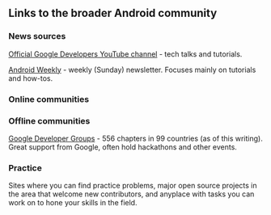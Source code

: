## Links to the broader Android community

### News sources

<a href="https://www.youtube.com/user/GoogleDevelopers?&ab_channel=GoogleDevelopers" target="_blank">Official Google Developers YouTube channel</a> - tech talks and tutorials.

<a href="http://androidweekly.net/" target="_blank">Android Weekly</a> - weekly (Sunday) newsletter. Focuses mainly on tutorials and how-tos.

### Online communities

### Offline communities

<a href="https://developers.google.com/groups/" target="_blank">Google Developer Groups</a> - 556 chapters in 99 countries (as of this writing). Great support from Google, often hold hackathons and other events.

### Practice

Sites where you can find practice problems, major open source projects in the area that welcome new contributors, and anyplace with tasks you can work on to hone your skills in the field.
